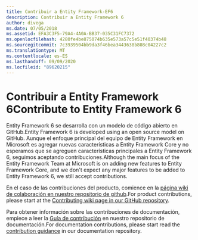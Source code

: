 ```yaml
---
title: Contribuir a Entity Framework-EF6
description: Contribuir a Entity Framework 6
author: divega
ms.date: 07/05/2018
ms.assetid: EFA3C3F5-79A4-4A0A-BB37-035C31FC7372
ms.openlocfilehash: 4280fe4be875074b635e573a57c5e51f40374b48
ms.sourcegitcommit: 7c3939504bb9da3f46bea3443638b808c04227c2
ms.translationtype: MT
ms.contentlocale: es-ES
ms.lasthandoff: 09/09/2020
ms.locfileid: "89620215"
---
```

# <a name="contribute-to-entity-framework-6"></a><span data-ttu-id="6ed84-103">Contribuir a Entity Framework 6</span><span class="sxs-lookup"><span data-stu-id="6ed84-103">Contribute to Entity Framework 6</span></span>
<span data-ttu-id="6ed84-104">Entity Framework 6 se desarrolla con un modelo de código abierto en GitHub.</span><span class="sxs-lookup"><span data-stu-id="6ed84-104">Entity Framework 6 is developed using an open source model on GitHub.</span></span> <span data-ttu-id="6ed84-105">Aunque el enfoque principal del equipo de Entity Framework en Microsoft es agregar nuevas características a Entity Framework Core y no esperamos que se agreguen características principales a Entity Framework 6, seguimos aceptando contribuciones.</span><span class="sxs-lookup"><span data-stu-id="6ed84-105">Although the main focus of the Entity Framework Team at Microsoft is on adding new features to Entity Framework Core, and we don't expect any major features to be added to Entity Framework 6, we still accept contributions.</span></span>

<span data-ttu-id="6ed84-106">En el caso de las contribuciones del producto, comience en la [página wiki de colaboración en nuestro repositorio de github](https://github.com/aspnet/EntityFramework6/wiki/Contributing).</span><span class="sxs-lookup"><span data-stu-id="6ed84-106">For product contributions, please start at the [Contributing wiki page in our GitHub repository](https://github.com/aspnet/EntityFramework6/wiki/Contributing).</span></span>

<span data-ttu-id="6ed84-107">Para obtener información sobre las contribuciones de documentación, empiece a leer la [Guía de contribución](https://github.com/dotnet/EntityFramework.Docs/blob/master/CONTRIBUTING.md) en nuestro repositorio de documentación.</span><span class="sxs-lookup"><span data-stu-id="6ed84-107">For documentation contributions, please start read the [contribution guidance](https://github.com/dotnet/EntityFramework.Docs/blob/master/CONTRIBUTING.md) in our documentation repository.</span></span>
